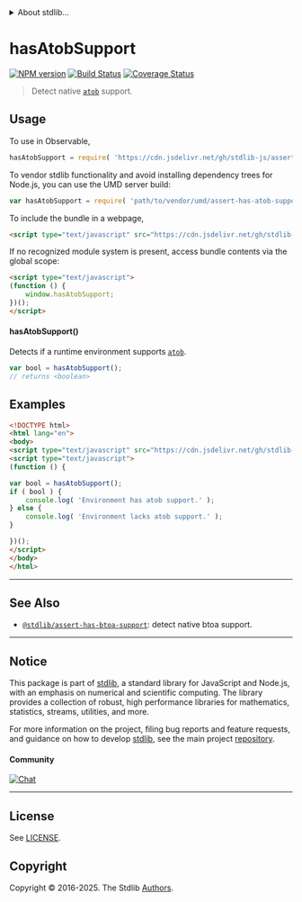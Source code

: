 <!--

@license Apache-2.0

Copyright (c) 2024 The Stdlib Authors.

Licensed under the Apache License, Version 2.0 (the "License");
you may not use this file except in compliance with the License.
You may obtain a copy of the License at

   http://www.apache.org/licenses/LICENSE-2.0

Unless required by applicable law or agreed to in writing, software
distributed under the License is distributed on an "AS IS" BASIS,
WITHOUT WARRANTIES OR CONDITIONS OF ANY KIND, either express or implied.
See the License for the specific language governing permissions and
limitations under the License.

-->


<details>
  <summary>
    About stdlib...
  </summary>
  <p>We believe in a future in which the web is a preferred environment for numerical computation. To help realize this future, we've built stdlib. stdlib is a standard library, with an emphasis on numerical and scientific computation, written in JavaScript (and C) for execution in browsers and in Node.js.</p>
  <p>The library is fully decomposable, being architected in such a way that you can swap out and mix and match APIs and functionality to cater to your exact preferences and use cases.</p>
  <p>When you use stdlib, you can be absolutely certain that you are using the most thorough, rigorous, well-written, studied, documented, tested, measured, and high-quality code out there.</p>
  <p>To join us in bringing numerical computing to the web, get started by checking us out on <a href="https://github.com/stdlib-js/stdlib">GitHub</a>, and please consider <a href="https://opencollective.com/stdlib">financially supporting stdlib</a>. We greatly appreciate your continued support!</p>
</details>

# hasAtobSupport

[![NPM version][npm-image]][npm-url] [![Build Status][test-image]][test-url] [![Coverage Status][coverage-image]][coverage-url] <!-- [![dependencies][dependencies-image]][dependencies-url] -->

> Detect native [`atob`][mdn-atob] support.



<section class="usage">

## Usage

To use in Observable,

```javascript
hasAtobSupport = require( 'https://cdn.jsdelivr.net/gh/stdlib-js/assert-has-atob-support@umd/browser.js' )
```

To vendor stdlib functionality and avoid installing dependency trees for Node.js, you can use the UMD server build:

```javascript
var hasAtobSupport = require( 'path/to/vendor/umd/assert-has-atob-support/index.js' )
```

To include the bundle in a webpage,

```html
<script type="text/javascript" src="https://cdn.jsdelivr.net/gh/stdlib-js/assert-has-atob-support@umd/browser.js"></script>
```

If no recognized module system is present, access bundle contents via the global scope:

```html
<script type="text/javascript">
(function () {
    window.hasAtobSupport;
})();
</script>
```

#### hasAtobSupport()

Detects if a runtime environment supports [`atob`][mdn-atob].

```javascript
var bool = hasAtobSupport();
// returns <boolean>
```

</section>

<!-- /.usage -->

<section class="examples">

## Examples

<!-- eslint no-undef: "error" -->

```html
<!DOCTYPE html>
<html lang="en">
<body>
<script type="text/javascript" src="https://cdn.jsdelivr.net/gh/stdlib-js/assert-has-atob-support@umd/browser.js"></script>
<script type="text/javascript">
(function () {

var bool = hasAtobSupport();
if ( bool ) {
    console.log( 'Environment has atob support.' );
} else {
    console.log( 'Environment lacks atob support.' );
}

})();
</script>
</body>
</html>
```

</section>

<!-- /.examples -->



<!-- Section for related `stdlib` packages. Do not manually edit this section, as it is automatically populated. -->

<section class="related">

* * *

## See Also

-   <span class="package-name">[`@stdlib/assert-has-btoa-support`][@stdlib/assert/has-btoa-support]</span><span class="delimiter">: </span><span class="description">detect native btoa support.</span>

</section>

<!-- /.related -->

<!-- Section for all links. Make sure to keep an empty line after the `section` element and another before the `/section` close. -->


<section class="main-repo" >

* * *

## Notice

This package is part of [stdlib][stdlib], a standard library for JavaScript and Node.js, with an emphasis on numerical and scientific computing. The library provides a collection of robust, high performance libraries for mathematics, statistics, streams, utilities, and more.

For more information on the project, filing bug reports and feature requests, and guidance on how to develop [stdlib][stdlib], see the main project [repository][stdlib].

#### Community

[![Chat][chat-image]][chat-url]

---

## License

See [LICENSE][stdlib-license].


## Copyright

Copyright &copy; 2016-2025. The Stdlib [Authors][stdlib-authors].

</section>

<!-- /.stdlib -->

<!-- Section for all links. Make sure to keep an empty line after the `section` element and another before the `/section` close. -->

<section class="links">

[npm-image]: http://img.shields.io/npm/v/@stdlib/assert-has-atob-support.svg
[npm-url]: https://npmjs.org/package/@stdlib/assert-has-atob-support

[test-image]: https://github.com/stdlib-js/assert-has-atob-support/actions/workflows/test.yml/badge.svg?branch=main
[test-url]: https://github.com/stdlib-js/assert-has-atob-support/actions/workflows/test.yml?query=branch:main

[coverage-image]: https://img.shields.io/codecov/c/github/stdlib-js/assert-has-atob-support/main.svg
[coverage-url]: https://codecov.io/github/stdlib-js/assert-has-atob-support?branch=main

<!--

[dependencies-image]: https://img.shields.io/david/stdlib-js/assert-has-atob-support.svg
[dependencies-url]: https://david-dm.org/stdlib-js/assert-has-atob-support/main

-->

[chat-image]: https://img.shields.io/gitter/room/stdlib-js/stdlib.svg
[chat-url]: https://app.gitter.im/#/room/#stdlib-js_stdlib:gitter.im

[stdlib]: https://github.com/stdlib-js/stdlib

[stdlib-authors]: https://github.com/stdlib-js/stdlib/graphs/contributors

[cli-section]: https://github.com/stdlib-js/assert-has-atob-support#cli
[cli-url]: https://github.com/stdlib-js/assert-has-atob-support/tree/cli
[@stdlib/assert-has-atob-support]: https://github.com/stdlib-js/assert-has-atob-support/tree/main

[umd]: https://github.com/umdjs/umd
[es-module]: https://developer.mozilla.org/en-US/docs/Web/JavaScript/Guide/Modules

[deno-url]: https://github.com/stdlib-js/assert-has-atob-support/tree/deno
[deno-readme]: https://github.com/stdlib-js/assert-has-atob-support/blob/deno/README.md
[umd-url]: https://github.com/stdlib-js/assert-has-atob-support/tree/umd
[umd-readme]: https://github.com/stdlib-js/assert-has-atob-support/blob/umd/README.md
[esm-url]: https://github.com/stdlib-js/assert-has-atob-support/tree/esm
[esm-readme]: https://github.com/stdlib-js/assert-has-atob-support/blob/esm/README.md
[branches-url]: https://github.com/stdlib-js/assert-has-atob-support/blob/main/branches.md

[stdlib-license]: https://raw.githubusercontent.com/stdlib-js/assert-has-atob-support/main/LICENSE

[mdn-atob]: https://developer.mozilla.org/en-US/docs/Web/API/Window/atob

<!-- <related-links> -->

[@stdlib/assert/has-btoa-support]: https://github.com/stdlib-js/assert-has-btoa-support/tree/umd

<!-- </related-links> -->

</section>

<!-- /.links -->
